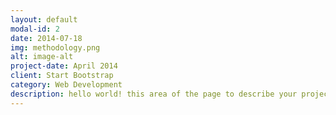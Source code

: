 ```yaml
---
layout: default
modal-id: 2
date: 2014-07-18
img: methodology.png
alt: image-alt
project-date: April 2014
client: Start Bootstrap
category: Web Development
description: hello world! this area of the page to describe your project. Lorem ipsum dolor sit amet, consectetur adipisicing elit. Mollitia neque assumenda ipsam nihil, molestias magnam, recusandae quos quis inventore quisquam velit asperiores, vitae? Reprehenderit soluta, eos quod consequuntur itaque. Nam.
---
```

